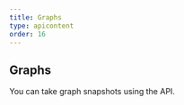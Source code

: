 ```yaml
---
title: Graphs
type: apicontent
order: 16
---
```

## Graphs
You can take graph snapshots using the API.

